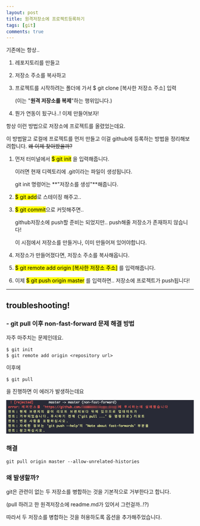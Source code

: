 ```yaml
---
layout: post
title: 원격저장소에 프로젝트등록하기
tags: [git]
comments: true
---
```


기존에는 항상..

1. 레포지토리를 만들고 

2. 저장소 주소를 복사하고

3. 프로젝트를 시작하려는 폴더에 가서 $ git clone [복사한 저장소 주소] 입력

   (이는 "**원격 저장소를 복제**"하는 행위입니다.)

4. 뭔가 연동이 됬구나..! 이제 만들어보자!



항상 이런 방법으로 저장소에 프로젝트를 올렸었는데요.

이 방법말고 로컬에 프로젝트를 먼저 만들고 이걸 github에 등록하는 방법을 정리해보려합니다. ~~왜 이제 찾아봤을까?~~



1. 먼저 터미널에서 <mark>$ git init</mark> 을 입력해줍니다.

   이러면 현재 디렉토리에 .git이라는 파일이 생성됩니다.

   git init 명령어는 **"저장소를 생성"**해줍니다.

2. <mark>$ git add</mark>로 스테이징 해주고..

3. <mark>$ git commit</mark>으로 커밋해주면..

   github저장소에 push할 준비는 되었지만.. push해줄 저장소가 존재하지 않습니다!

   이 시점에서 저장소를 만들거나, 이미 만들어져 있어야합니다.

4. 저장소가 만들어졌다면, 저장소 주소를 복사해옵니다.

5. <mark>$ git remote add origin [복사한 저장소 주소]</mark> 를 입력해줍니다.

6. 이제 <mark>$ git push origin master</mark> 를 입력하면.. 저장소에 프로젝트가 push됩니다!



---

## troubleshooting!

### - git pull 이후 non-fast-forward 문제 해결 방법



자주 마주치는 문제인데요.

```
$ git init
$ git remote add origin <repository url>
```

이후에

```
$ git pull
```

을 진행하면 이 에러가 발생하는데요

![error image](../img/git_pull1.png)

### 해결

```
git pull origin master --allow-unrelated-histories
```



### 왜 발생할까?

git은 관련이 없는 두 저장소를 병합하는 것을 기본적으로 거부한다고 합니다.

(pull 하려고 한 원격저장소에 readme.md가 있어서 그런걸까..!?)

따라서 두 저장소를 병합하는 것을 허용하도록 옵션을 추가해주었습니다.

